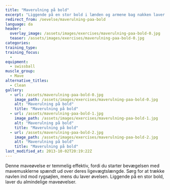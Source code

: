 ```yaml
---
title: "Maverulning på bold"
excerpt: "Liggende på en stor bold i lænden og armene bag nakken laver du almindelige maverulninger."
redirect_from: /oevelse/maverulning-paa-bold
language: da
header:
  overlay_image: /assets/images/exercises/maverulning-paa-bold-0.jpg
  teaser: /assets/images/exercises/maverulning-paa-bold-0.jpg
categories:
training_type: 
training_focus: 
  - 
equipment:
  - swissball
muscle_group:
  - Mave
alternative_titles:
  - Clean
gallery:
  - url: /assets/maverulning-paa-bold-0.jpg
    image_path: /assets/images/exercises/maverulning-paa-bold-0.jpg
    alt: "Maverulning på bold"
    title: "Maverulning på bold"
  - url: /assets/maverulning-paa-bold-1.jpg
    image_path: /assets/images/exercises/maverulning-paa-bold-1.jpg
    alt: "Maverulning på bold"
    title: "Maverulning på bold"
  - url: /assets/maverulning-paa-bold-2.jpg
    image_path: /assets/images/exercises/maverulning-paa-bold-2.jpg
    alt: "Maverulning på bold"
    title: "Maverulning på bold"
last_modified_at: 2013-10-02T20:19:22Z
---
```


Denne maveøvelse er temmelig effektiv, fordi du starter bevægelsen med mavemusklerne spændt ud over deres ligevægtslængde. Sørg for at trække navlen ind mod rygsøjlen, mens du laver øvelsen. Liggende på en stor bold, laver du almindelige maveøvelser.
